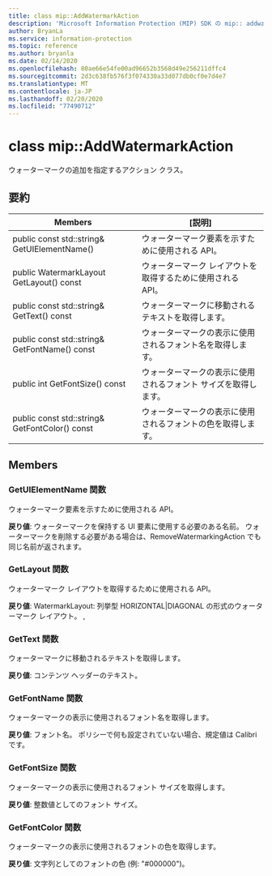 ```yaml
---
title: class mip::AddWatermarkAction
description: 'Microsoft Information Protection (MIP) SDK の mip:: addwatermarkaction クラスについて説明します。'
author: BryanLa
ms.service: information-protection
ms.topic: reference
ms.author: bryanla
ms.date: 02/14/2020
ms.openlocfilehash: 80ae66e54fe00ad96652b3568d49e256211dffc4
ms.sourcegitcommit: 2d3c638fb576f3f074330a33d077db0cf0e7d4e7
ms.translationtype: MT
ms.contentlocale: ja-JP
ms.lasthandoff: 02/20/2020
ms.locfileid: "77490712"
---
```

# <a name="class-mipaddwatermarkaction"></a>class mip::AddWatermarkAction 
ウォーターマークの追加を指定するアクション クラス。
  
## <a name="summary"></a>要約
 Members                        | [説明]                                
--------------------------------|---------------------------------------------
public const std::string& GetUIElementName()  |  ウォーターマーク要素を示すために使用される API。
public WatermarkLayout GetLayout() const  |  ウォーターマーク レイアウトを取得するために使用される API。
public const std::string& GetText() const  |  ウォーターマークに移動されるテキストを取得します。
public const std::string& GetFontName() const  |  ウォーターマークの表示に使用されるフォント名を取得します。
public int GetFontSize() const  |  ウォーターマークの表示に使用されるフォント サイズを取得します。
public const std::string& GetFontColor() const  |  ウォーターマークの表示に使用されるフォントの色を取得します。
  
## <a name="members"></a>Members
  
### <a name="getuielementname-function"></a>GetUIElementName 関数
ウォーターマーク要素を示すために使用される API。

  
**戻り値**: ウォーターマークを保持する UI 要素に使用する必要のある名前。 ウォーターマークを削除する必要がある場合は、RemoveWatermarkingAction でも同じ名前が返されます。
  
### <a name="getlayout-function"></a>GetLayout 関数
ウォーターマーク レイアウトを取得するために使用される API。

  
**戻り値**: WatermarkLayout: 列挙型 HORIZONTAL|DIAGONAL の形式のウォーターマーク レイアウト。 ,
  
### <a name="gettext-function"></a>GetText 関数
ウォーターマークに移動されるテキストを取得します。

  
**戻り値**: コンテンツ ヘッダーのテキスト。
  
### <a name="getfontname-function"></a>GetFontName 関数
ウォーターマークの表示に使用されるフォント名を取得します。

  
**戻り値**: フォント名。 ポリシーで何も設定されていない場合、規定値は Calibri です。
  
### <a name="getfontsize-function"></a>GetFontSize 関数
ウォーターマークの表示に使用されるフォント サイズを取得します。

  
**戻り値**: 整数値としてのフォント サイズ。
  
### <a name="getfontcolor-function"></a>GetFontColor 関数
ウォーターマークの表示に使用されるフォントの色を取得します。

  
**戻り値**: 文字列としてのフォントの色 (例: "#000000")。